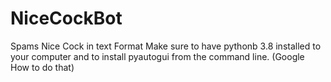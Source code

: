 # NiceCockBot
Spams Nice Cock in text Format
Make sure to have pythonb 3.8 installed to your computer and to install pyautogui from the command line. (Google How to do that)
